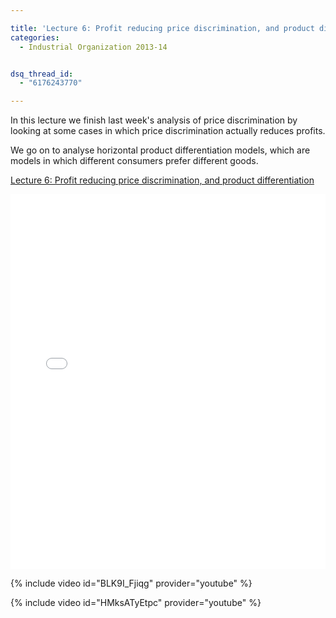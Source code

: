 ```yaml
---

title: 'Lecture 6: Profit reducing price discrimination, and product differentiation'
categories:
  - Industrial Organization 2013-14


dsq_thread_id:
  - "6176243770"

---
```



<p>In this lecture we finish last week's analysis of price discrimination by looking at some cases in which price discrimination actually reduces profits.</p>

<p>We go on to analyse horizontal product differentiation models, which are models in which different consumers prefer different goods.</p> 



<a href="https://www.scribd.com/doc/186139182/Lecture-6-Profit-reducing-price-discrimination-and-product-differentiation"  title="View Lecture 6: Profit reducing price discrimination, and product differentiation on Scribd">Lecture 6: Profit reducing price discrimination, and product differentiation</a>

<iframe data-aspect-ratio="undefined" data-auto-height="false" frameborder="0" height="600" scrolling="no" src="//www.scribd.com/embeds/186139182/content?start_page=1&amp;view_mode=slideshow&amp;show_recommendations=false" width="100%"></iframe> 

 



{% include video id="BLK9I_Fjiqg" provider="youtube" %}



 

 



{% include video id="HMksATyEtpc" provider="youtube" %}



